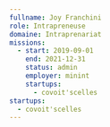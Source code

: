 ```yaml
---
fullname: Joy Franchini
role: Intrapreneuse
domaine: Intraprenariat
missions:
  - start: 2019-09-01
    end: 2021-12-31
    status: admin
    employer: minint
    startups:
      - covoit'scelles
startups:
  - covoit'scelles
---
```

